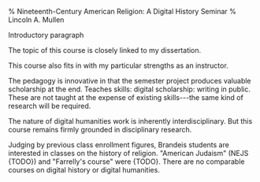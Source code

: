 % Nineteenth-Century American Religion: A Digital History Seminar
% Lincoln A. Mullen

<!-- 2. Two-page statement (indicating the relationship between the 
course proposed and your dissertation research);
-->

Introductory paragraph

The topic of this course is closely linked to my dissertation. 

This course also fits in with my particular strengths as an instructor.


The pedagogy is innovative in that the semester project produces 
valuable scholarship at the end. Teaches skills:
  digital scholarship:
  writing in public. These are not taught at the expense of existing 
  skills---the same kind of research will be required. 

The nature of digital humanities work is inherently interdisciplinary. 
But this course remains firmly grounded in disciplinary research.

Judging by previous class enrollment figures, Brandeis students are 
interested in classes on the history of religion. "American Judaism" 
(NEJS {TODO}) and "Farrelly's course" were {TODO}. There are no 
comparable courses on digital history or digital humanities.

